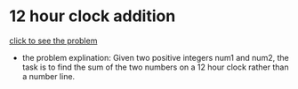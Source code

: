 #  12 hour clock addition






[click to see the problem](https://practice.geeksforgeeks.org/problems/12-hour-clock-addition1206/1?page=6&difficulty[]=-2&sortBy=submissions)



 - the problem explination:
    Given two positive integers num1 and num2, the task is to find the sum of the two numbers on a 12 hour clock rather than a number line.

 








